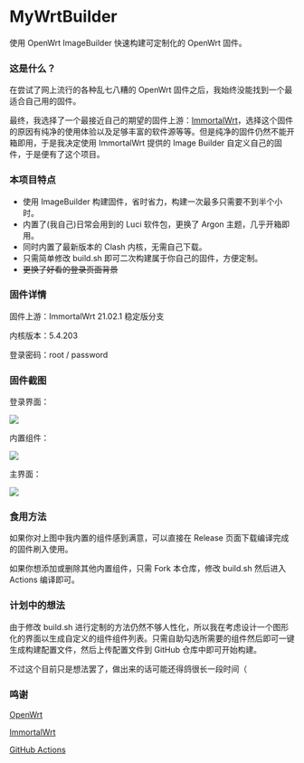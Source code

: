 # MyWrtBuilder
使用 OpenWrt ImageBuilder 快速构建可定制化的 OpenWrt 固件。

### 这是什么？

在尝试了网上流行的各种乱七八糟的 OpenWrt 固件之后，我始终没能找到一个最适合自己用的固件。

最终，我选择了一个最接近自己的期望的固件上游：[ImmortalWrt](https://github.com/immortalwrt/immortalwrt)，选择这个固件的原因有纯净的使用体验以及足够丰富的软件源等等。但是纯净的固件仍然不能开箱即用，于是我决定使用 ImmortalWrt 提供的 Image Builder 自定义自己的固件，于是便有了这个项目。

### 本项目特点

* 使用 ImageBuilder 构建固件，省时省力，构建一次最多只需要不到半个小时。
* 内置了(我自己)日常会用到的 Luci 软件包，更换了 Argon 主题，几乎开箱即用。
* 同时内置了最新版本的 Clash 内核，无需自己下载。
* 只需简单修改 build.sh 即可二次构建属于你自己的固件，方便定制。
* ~~更换了好看的登录页面背景~~

### 固件详情

固件上游：ImmortalWrt 21.02.1 稳定版分支

内核版本：5.4.203

登录密码：root / password

### 固件截图

登录界面：

![](https://raw.githubusercontent.com/Revincx/MyWrtBuilder/main/img/login.png)

内置组件：

![](https://raw.githubusercontent.com/Revincx/MyWrtBuilder/main/img/apps.png)

主界面：

![](https://raw.githubusercontent.com/Revincx/MyWrtBuilder/main/img/main_status.png)

### 食用方法

如果你对上图中我内置的组件感到满意，可以直接在 Release 页面下载编译完成的固件刷入使用。

如果你想添加或删除其他内置组件，只需 Fork 本仓库，修改 build.sh 然后进入 Actions 编译即可。

### 计划中的想法

由于修改 build.sh 进行定制的方法仍然不够人性化，所以我在考虑设计一个图形化的界面以生成自定义的组件组件列表。只需自助勾选所需要的组件然后即可一键生成构建配置文件，然后上传配置文件到 GitHub 仓库中即可开始构建。

不过这个目前只是想法罢了，做出来的话可能还得鸽很长一段时间（

### 鸣谢

[OpenWrt](https://github.com/openwrt/openwrt/)

[ImmortalWrt](https://github.com/immortalwrt/immortalwrt)

[GitHub Actions](https://github.com/features/actions)
